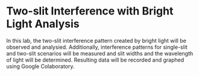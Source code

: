 # Two-slit Interference with Bright Light Analysis 

In this lab, the two-slit interference pattern created by bright light will be observed and analysied. Additionally, interference patterns for single-slit and two-slit scenarios will be measured and slit widths and the wavelength of light will be determined. Resulting data will be recorded and graphed using Google Colaboratory.
